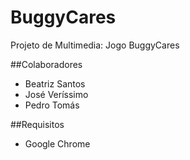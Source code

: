 # BuggyCares
Projeto de Multimedia: Jogo BuggyCares

##Colaboradores
- Beatriz Santos
- José Veríssimo
- Pedro Tomás

##Requisitos
- Google Chrome
